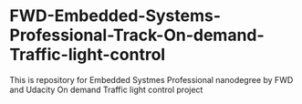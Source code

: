 # FWD-Embedded-Systems-Professional-Track-On-demand-Traffic-light-control
 This is repository for Embedded Systmes Professional nanodegree by FWD and Udacity On demand Traffic light control project
